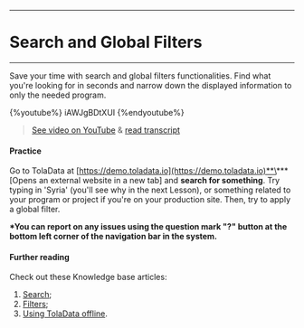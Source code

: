 ****
# Search and Global Filters
---

Save your time with search and global filters functionalities. Find what you're looking for in seconds and narrow down the displayed information to only the needed program.

{%youtube%} iAWJgBDtXUI {%endyoutube%}  
> [See video on YouTube](https://www.youtube.com/embed/iAWJgBDtXUI?rel=0) & [read transcript](https://docs.google.com/document/d/1DCaeMviBwSO5hGSfeh6Y9McPI6D1dzxJyDs5kKa4wug/edit#heading=h.ddpf16rzpr5r)

#### Practice

Go to TolaData at [https://demo.toladata.io](https://demo.toladata.io)**\*** \[Opens an external website in a new tab\] and **search for something**. Try typing in 'Syria' \(you'll see why in the next Lesson\), or something related to your program or project if you're on your production site. Then, try to apply a global filter.

**\*You can report on any issues using the question mark "?" button at the bottom left corner of the navigation bar in the system.**

#### Further reading

Check out these Knowledge base articles: 

1. [Search](https://help.toladata.com/en/5-navigation/search.html);
2. [Filters](https://help.toladata.com/en/5-navigation/filters.html);
3. [Using TolaData offline](https://help.toladata.com/en/5-navigation/offline-use-of-toladata.html).



